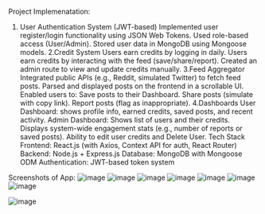 Project Implemenatation:
 1. User Authentication System (JWT-based)
Implemented user register/login functionality using JSON Web Tokens.
Used role-based access (User/Admin).
Stored user data in MongoDB using Mongoose models.
2.Credit System
Users earn credits by logging in daily.
Users earn credits by interacting with the feed (save/share/report).
Created an admin route to view and update credits manually.
3.Feed Aggregator
Integrated public APIs (e.g., Reddit, simulated Twitter) to fetch feed posts.
Parsed and displayed posts on the frontend in a scrollable UI.
Enabled users to:
Save posts to their Dashboard.
Share posts (simulate with copy link).
Report posts (flag as inappropriate).
4.Dashboards
User Dashboard: shows profile info, earned credits, saved posts, and recent activity.
Admin Dashboard:
Shows list of users and their credits.
Displays system-wide engagement stats (e.g., number of reports or saved posts).
Ability to edit user credits and Delete  User.
Tech Stack
Frontend: React.js (with Axios, Context API for auth, React Router)
Backend: Node.js + Express.js
Database: MongoDB with Mongoose ODM
Authentication: JWT-based token system

Screenshots of App:
![image](https://github.com/user-attachments/assets/b1789be0-7a98-45b4-8568-5d54d6559323)
![image](https://github.com/user-attachments/assets/146ea152-2f06-45e8-bf6b-5171c6137337)
![image](https://github.com/user-attachments/assets/669de71f-fc0f-481c-afc4-84bfadb6eecc)
![image](https://github.com/user-attachments/assets/f391217a-03f6-4af5-9d12-8d90a593b1ac)
![image](https://github.com/user-attachments/assets/0ca963fb-a740-4100-80ca-59fd71694888)
![image](https://github.com/user-attachments/assets/80dcc24d-406b-4607-89db-bac90dd13ece)
![image](https://github.com/user-attachments/assets/34299f2e-27d9-407f-842c-8e795dfbb28f)

![image](https://github.com/user-attachments/assets/f203633d-e29e-4b93-bdff-ae783a9c8322)








